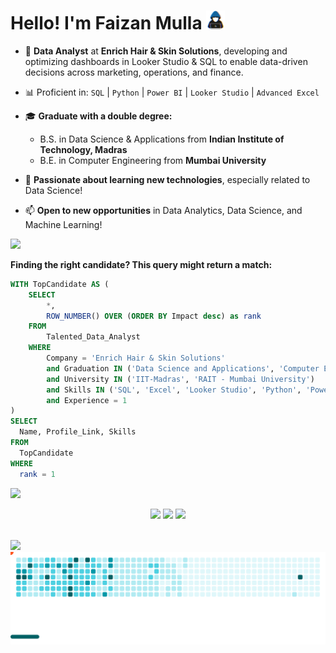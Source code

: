 <h1 >Hello! I'm Faizan Mulla <img src="https://github.com/0xAbdulKhalid/0xAbdulKhalid/raw/main/assets/mdImages/about_me.gif"width="30px"></h1> 

- :office: **Data Analyst** at **Enrich Hair & Skin Solutions**, developing and optimizing dashboards in Looker Studio & SQL to enable data-driven decisions across marketing, operations, and finance.

- 📊 Proficient in: `SQL` | `Python` | `Power BI` | `Looker Studio` | `Advanced Excel`

- :mortar_board: **Graduate with a double degree:**
  - B.S. in Data Science & Applications from **Indian Institute of Technology, Madras**
  - B.E. in Computer Engineering from **Mumbai University**

- :blue_book: **Passionate about learning new technologies**, especially related to Data Science!

- :mailbox: **Open to new opportunities** in Data Analytics, Data Science, and Machine Learning!


<img src="https://user-images.githubusercontent.com/73097560/115834477-dbab4500-a447-11eb-908a-139a6edaec5c.gif">


**Finding the right candidate? This query might return a match:**

```sql
WITH TopCandidate AS (
    SELECT 
        *,
        ROW_NUMBER() OVER (ORDER BY Impact desc) as rank
    FROM 
        Talented_Data_Analyst
    WHERE 
        Company = 'Enrich Hair & Skin Solutions'
        and Graduation IN ('Data Science and Applications', 'Computer Engineering')
        and University IN ('IIT-Madras', 'RAIT - Mumbai University')
        and Skills IN ('SQL', 'Excel', 'Looker Studio', 'Python', 'Power BI')
        and Experience = 1
)
SELECT
  Name, Profile_Link, Skills
FROM
  TopCandidate
WHERE
  rank = 1
```

<img src="https://user-images.githubusercontent.com/73097560/115834477-dbab4500-a447-11eb-908a-139a6edaec5c.gif">


<p align="center">
  <img height="195" width="auto" src="https://github-readme-stats.vercel.app/api?username=faizanxmulla&theme=material-palenight&hide_border=false&include_all_commits=false&count_private=false">
  <img height="195" width="auto" src="https://github-readme-stats.vercel.app/api/top-langs/?username=faizanxmulla&theme=material-palenight&hide_border=false&include_all_commits=false&count_private=false&layout=compact">
  <img height="195" width="auto" src="https://github-readme-streak-stats.herokuapp.com/?user=faizanxmulla&theme=material-palenight&hide_border=false">

  <br>
  <br>

</p>


<!--   Visitors count <br><br> -->
<!--   <img src="https://profile-counter.glitch.me/faizanxmulla/count.svg" /> -->
<!-- </p> -->

<img src="https://user-images.githubusercontent.com/73097560/115834477-dbab4500-a447-11eb-908a-139a6edaec5c.gif">

<picture>
  <source
    media="(prefers-color-scheme: dark)"
    srcset="https://raw.githubusercontent.com/faizanxmulla/faizanxmulla/github-breakout/images/breakout-custom.svg"
  />

  <img alt="Breakout Game" src="https://raw.githubusercontent.com/faizanxmulla/faizanxmulla/github-breakout/images/breakout-custom.svg" />
</picture>
